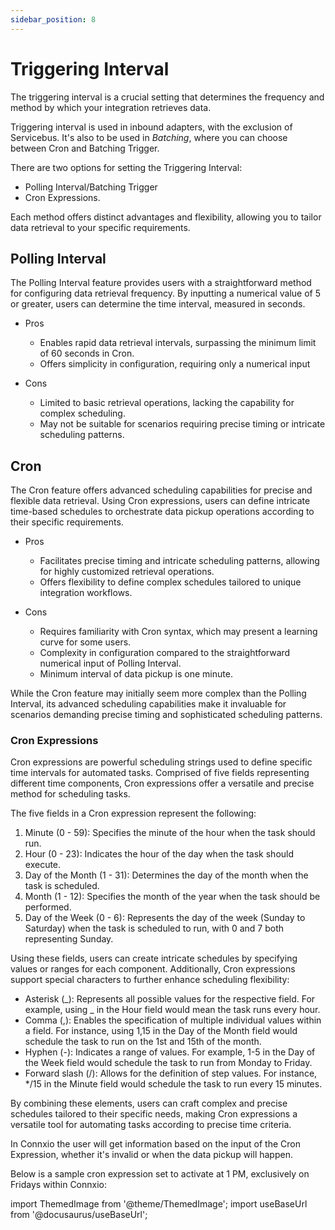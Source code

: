 ```yaml
---
sidebar_position: 8
---
```


# Triggering Interval

The triggering interval is a crucial setting that determines the frequency and method by which your integration retrieves data.

Triggering interval is used in inbound adapters, with the exclusion of Servicebus. It's also to be used in _Batching_, where you can choose between Cron and Batching Trigger.

There are two options for setting the Triggering Interval:

- Polling Interval/Batching Trigger
- Cron Expressions.

Each method offers distinct advantages and flexibility, allowing you to tailor data retrieval to your specific requirements.

## Polling Interval

The Polling Interval feature provides users with a straightforward method for configuring data retrieval frequency. By inputting a numerical value of 5 or greater, users can determine the time interval, measured in seconds.

- Pros

    - Enables rapid data retrieval intervals, surpassing the minimum limit of 60 seconds in Cron.
    - Offers simplicity in configuration, requiring only a numerical input

- Cons

    - Limited to basic retrieval operations, lacking the capability for complex scheduling.
    - May not be suitable for scenarios requiring precise timing or intricate scheduling patterns.

## Cron

The Cron feature offers advanced scheduling capabilities for precise and flexible data retrieval. Using Cron expressions, users can define intricate time-based schedules to orchestrate data pickup operations according to their specific requirements.

- Pros

    - Facilitates precise timing and intricate scheduling patterns, allowing for highly customized retrieval operations.
    - Offers flexibility to define complex schedules tailored to unique integration workflows.

- Cons

    - Requires familiarity with Cron syntax, which may present a learning curve for some users.
    - Complexity in configuration compared to the straightforward numerical input of Polling Interval.
    - Minimum interval of data pickup is one minute.

While the Cron feature may initially seem more complex than the Polling Interval, its advanced scheduling capabilities make it invaluable for scenarios demanding precise timing and sophisticated scheduling patterns.

### Cron Expressions

Cron expressions are powerful scheduling strings used to define specific time intervals for automated tasks. Comprised of five fields representing different time components, Cron expressions offer a versatile and precise method for scheduling tasks.

The five fields in a Cron expression represent the following:

1. Minute (0 - 59): Specifies the minute of the hour when the task should run.
2. Hour (0 - 23): Indicates the hour of the day when the task should execute.
3. Day of the Month (1 - 31): Determines the day of the month when the task is scheduled.
4. Month (1 - 12): Specifies the month of the year when the task should be performed.
5. Day of the Week (0 - 6): Represents the day of the week (Sunday to Saturday) when the task is scheduled to run, with 0 and 7 both representing Sunday.

Using these fields, users can create intricate schedules by specifying values or ranges for each component. Additionally, Cron expressions support special characters to further enhance scheduling flexibility:

- Asterisk (_): Represents all possible values for the respective field. For example, using _ in the Hour field would mean the task runs every hour.
- Comma (,): Enables the specification of multiple individual values within a field. For instance, using 1,15 in the Day of the Month field would schedule the task to run on the 1st and 15th of the month.
- Hyphen (-): Indicates a range of values. For example, 1-5 in the Day of the Week field would schedule the task to run from Monday to Friday.
- Forward slash (/): Allows for the definition of step values. For instance, \*/15 in the Minute field would schedule the task to run every 15 minutes.

By combining these elements, users can craft complex and precise schedules tailored to their specific needs, making Cron expressions a versatile tool for automating tasks according to precise time criteria.

In Connxio the user will get information based on the input of the Cron Expression, whether it's invalid or when the data pickup will happen.

Below is a sample cron expression set to activate at 1 PM, exclusively on Fridays within Connxio:

import ThemedImage from '@theme/ThemedImage';
import useBaseUrl from '@docusaurus/useBaseUrl';

<div style={{maxWidth: '600px'}}>
  <ThemedImage
    alt="Configuring API connection"
    sources={{
      light: useBaseUrl('/img/docs/cron-example-light.webp#light-only'),
      dark: useBaseUrl('/img/docs/cron-example-dark.webp#dark-only'),
    }}
  />
</div>

